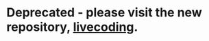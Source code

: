 # Deprecated - please visit the new repository, [livecoding](https://github.com/gabrielflorit/livecoding/).
